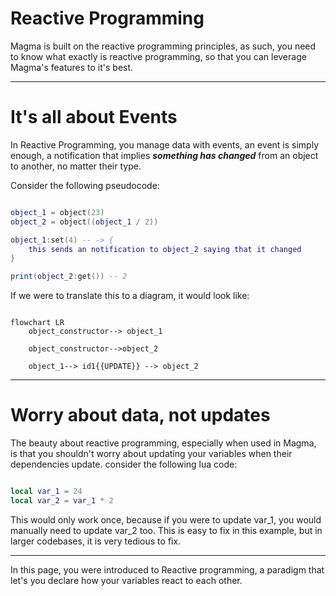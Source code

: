 # **Reactive Programming**
Magma is built on the reactive programming principles, as such, you need to know what exactly is reactive programming, so that you can leverage Magma's features to it's best. 
_______
# **It's all about Events**
In Reactive Programming, you manage data with events, an event is simply enough, a notification that implies ***something has changed*** from an object to another, no matter their type.

Consider the following pseudocode:

```Lua

object_1 = object(23)
object_2 = object((object_1 / 2))

object_1:set(4) -- -> {
    this sends an notification to object_2 saying that it changed
}

print(object_2:get()) -- 2 
```

If we were to translate this to a diagram, it would look like:

```mermaid

flowchart LR
    object_constructor--> object_1

    object_constructor-->object_2

    object_1--> id1{{UPDATE}} --> object_2

```
________

# **Worry about data, not updates**
The beauty about reactive programming, especially when used in Magma, is that you shouldn't worry about updating your variables when their dependencies update. consider the following lua code:

```Lua

local var_1 = 24
local var_2 = var_1 * 2
```

This would only work once, because if you were to update var_1, you would manually need to update var_2 too. This is easy to fix in this example, but in larger codebases, it is very tedious to fix.
_______


In  this page, you were introduced to Reactive programming, a paradigm that let's you declare how your variables react to each other.